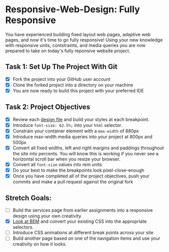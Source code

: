 # Responsive-Web-Design: Fully Responsive

You have experienced building fixed layout web pages, adaptive web pages, and now it's time to go fully responsive! Using your new knowledge with responsive units, contstraints, and media queries you are now prepared to take on today's fully reponsive website project.

## Task 1: Set Up The Project With Git

- [x] Fork the project into your GitHub user account
- [x] Clone the forked project into a directory on your machine
- [x] You are now ready to build this project with your preferred IDE

## Task 2: Project Objectives

- [x] Review each [design file](design-files) and build your styles at each breakpoint.
- [x] Introduce `font-size: 62.5%;` into your `html` selector.
- [x] Constrain your container element with a `max-width` of 880px
- [x] Introduce max-width media queries into your project at 800px and 500px
- [x] Convert all fixed widths, left and right margins and paddings throughout the site into percents. You will know this is working if you never see a horizontal scroll bar when you resize your browser.
- [x] Convert all `font-size` values into rem units
- [x] Do your best to make the breakpoints look pixel-close-enough
- [x] Once you have completed all of the project objectives, push your commits and make a pull request against the original fork

## Stretch Goals:

- [ ] Build the services page from earlier assignments into a responsive design using your own creativity
- [x] [Look at BEM](http://getbem.com/) and convert your existing CSS into the appropriate selectors.
- [ ] Introduce CSS animations at different break points across your site
- [ ] Build another page based on one of the navigation items and use your creativity on how it looks.
